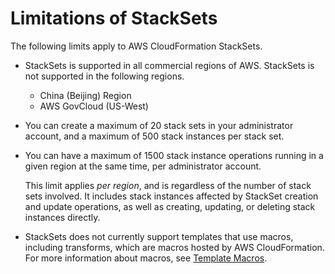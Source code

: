 # Limitations of StackSets<a name="stacksets-limitations"></a>

The following limits apply to AWS CloudFormation StackSets\.
+ StackSets is supported in all commercial regions of AWS\. StackSets is not supported in the following regions\.
  + China \(Beijing\) Region
  + AWS GovCloud \(US\-West\)
+ You can create a maximum of 20 stack sets in your administrator account, and a maximum of 500 stack instances per stack set\.
+ You can have a maximum of 1500 stack instance operations running in a given region at the same time, per administrator account\.

  This limit applies *per region*, and is regardless of the number of stack sets involved\. It includes stack instances affected by StackSet creation and update operations, as well as creating, updating, or deleting stack instances directly\. 
+ StackSets does not currently support templates that use macros, including transforms, which are macros hosted by AWS CloudFormation\. For more information about macros, see [Template Macros](template-macros.md)\.